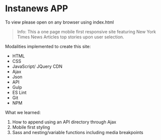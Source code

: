 # Instanews APP

To view please open on any browser using index.html

> Info: This a one page mobile first responsive site featuring New York Times News Articles top stories upon user selection.

Modalities implemented to create this site:

- HTML
- CSS
- JavaScript/ JQuery CDN
- Ajax
- Json
- API
- Gulp
- ES Lint
- Git
- NPM

What we learned:

1. How to append using an API directory through Ajax
2. Mobile first styling
3. Sass and nesting/variable functions including media breakpoints
